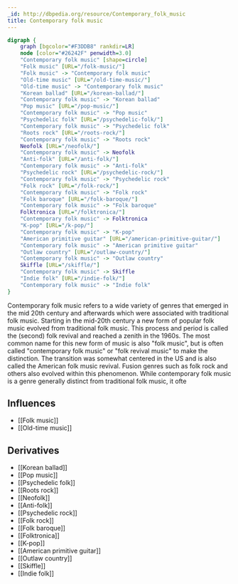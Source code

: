 ```yaml
---
_id: http://dbpedia.org/resource/Contemporary_folk_music
title: Contemporary folk music
---
```


```dot
digraph {
	graph [bgcolor="#F3DDB8" rankdir=LR]
	node [color="#26242F" penwidth=3.0]
	"Contemporary folk music" [shape=circle]
	"Folk music" [URL="/folk-music/"]
	"Folk music" -> "Contemporary folk music"
	"Old-time music" [URL="/old-time-music/"]
	"Old-time music" -> "Contemporary folk music"
	"Korean ballad" [URL="/korean-ballad/"]
	"Contemporary folk music" -> "Korean ballad"
	"Pop music" [URL="/pop-music/"]
	"Contemporary folk music" -> "Pop music"
	"Psychedelic folk" [URL="/psychedelic-folk/"]
	"Contemporary folk music" -> "Psychedelic folk"
	"Roots rock" [URL="/roots-rock/"]
	"Contemporary folk music" -> "Roots rock"
	Neofolk [URL="/neofolk/"]
	"Contemporary folk music" -> Neofolk
	"Anti-folk" [URL="/anti-folk/"]
	"Contemporary folk music" -> "Anti-folk"
	"Psychedelic rock" [URL="/psychedelic-rock/"]
	"Contemporary folk music" -> "Psychedelic rock"
	"Folk rock" [URL="/folk-rock/"]
	"Contemporary folk music" -> "Folk rock"
	"Folk baroque" [URL="/folk-baroque/"]
	"Contemporary folk music" -> "Folk baroque"
	Folktronica [URL="/folktronica/"]
	"Contemporary folk music" -> Folktronica
	"K-pop" [URL="/k-pop/"]
	"Contemporary folk music" -> "K-pop"
	"American primitive guitar" [URL="/american-primitive-guitar/"]
	"Contemporary folk music" -> "American primitive guitar"
	"Outlaw country" [URL="/outlaw-country/"]
	"Contemporary folk music" -> "Outlaw country"
	Skiffle [URL="/skiffle/"]
	"Contemporary folk music" -> Skiffle
	"Indie folk" [URL="/indie-folk/"]
	"Contemporary folk music" -> "Indie folk"
}
```

Contemporary folk music refers to a wide variety of genres that emerged in the mid 20th century and afterwards which were associated with traditional folk music. Starting in the mid-20th century a new form of popular folk music evolved from traditional folk music. This process and period is called the (second) folk revival and reached a zenith in the 1960s. The most common name for this new form of music is also "folk music", but is often called "contemporary folk music" or "folk revival music" to make the distinction. The transition was somewhat centered in the US and is also called the American folk music revival. Fusion genres such as folk rock and others also evolved within this phenomenon. While contemporary folk music is a genre generally distinct from traditional folk music, it ofte

## Influences

- [[Folk music]]
- [[Old-time music]]

## Derivatives

- [[Korean ballad]]
- [[Pop music]]
- [[Psychedelic folk]]
- [[Roots rock]]
- [[Neofolk]]
- [[Anti-folk]]
- [[Psychedelic rock]]
- [[Folk rock]]
- [[Folk baroque]]
- [[Folktronica]]
- [[K-pop]]
- [[American primitive guitar]]
- [[Outlaw country]]
- [[Skiffle]]
- [[Indie folk]]
